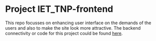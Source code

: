 # Project IET_TNP-frontend

This repo focusses on enhancing user interface on the demands of the users and also to make the site look more attractive. The backend connectivity or code for this project could be found [here](https://github.com/Abhi-gits/IET-app).
